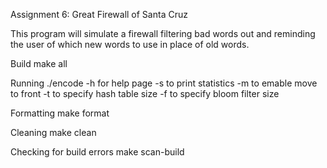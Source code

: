 Assignment 6: Great Firewall of Santa Cruz

This program will simulate a firewall filtering bad words out and reminding the user of which new words to use in place of old words.

Build
make all

Running
./encode
-h for help page
-s to print statistics
-m to emable move to front
-t to specify hash table size
-f to specify bloom filter size

Formatting
make format

Cleaning
make clean

Checking for build errors
make scan-build
